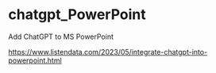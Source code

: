 # chatgpt_PowerPoint
Add ChatGPT to MS PowerPoint


https://www.listendata.com/2023/05/integrate-chatgpt-into-powerpoint.html
